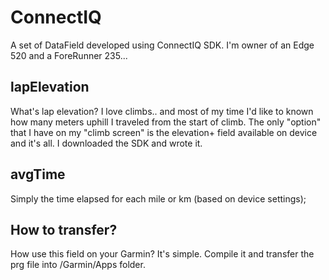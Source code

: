 # ConnectIQ
A set of DataField developed using ConnectIQ SDK.
I'm owner of an Edge 520 and a ForeRunner 235...

## lapElevation
What's lap elevation? I love climbs.. and most of my time I'd like to known how many meters uphill I traveled from the start of climb. The only "option" that I have on my "climb screen" is the elevation+ field available on device and it's all. I downloaded the SDK and wrote it.

## avgTime
Simply the time elapsed for each mile or km (based on device settings);

## How to transfer?
How use this field on your Garmin? It's simple. Compile it and transfer the prg file into <DEVICE>/Garmin/Apps folder.
